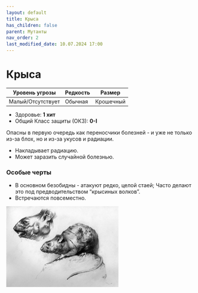 ```yaml
---
layout: default
title: Крыса
has_children: false
parent: Мутанты
nav_order: 2
last_modified_date: 10.07.2024 17:00
---
```


# Крыса

| Уровень угрозы    | Редкость | Размер    |
|-------------------|----------|-----------|
| Малый/Отсутствует | Обычная  | Крошечный |

- Здоровье: **1 хит**
- Общий Класс защиты (ОКЗ): **0-I**

Опасны в первую очередь как переносчики болезней - и уже не только из-за блох, но и из-за укусов и радиации.

- Накладывает радиацию.
- Может заразить случайной болезнью.

### Особые черты

- В основном безобидны - атакуют редко, целой стаей; Часто делают это под предводительством “крысиных волков”.
- Встречаются повсеместно.

<img src="https://github.com/ivatar39/stalker-ttrpg/blob/main/assets/images/monsters/rat.webp?raw=true" alt="rat" width="300"/>
